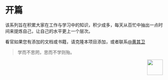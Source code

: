 # 开篇

该系列旨在积累大家在工作与学习中的知识，积少成多，每天从百忙中抽出一点时间来提炼自己，让自己的水平更上一个层次。


看官如果您有添加的文档或书籍，请克隆本项目添加，或者联系[@黄其卫](https://www.davidhuang.com/)




>  学而不思罔，思而不学则殆。


<img src="https://s2.ax1x.com/2019/03/19/AuKlKU.jpg" width = "50" height = "50" div align=right />  

